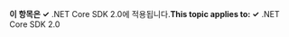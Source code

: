 <span data-ttu-id="700cf-101">**이 항목은 ✓** .NET Core SDK 2.0에 적용됩니다.</span><span class="sxs-lookup"><span data-stu-id="700cf-101">**This topic applies to: ✓** .NET Core SDK 2.0</span></span>
